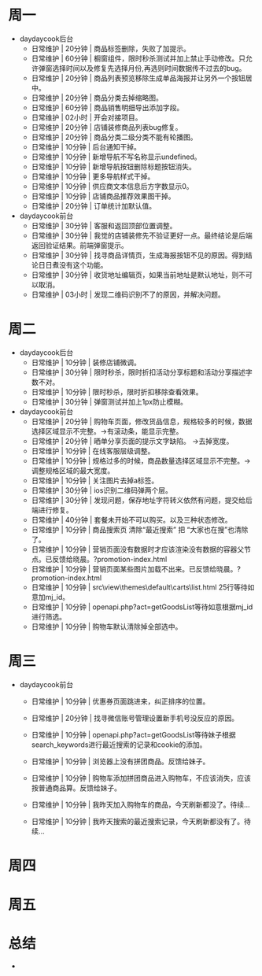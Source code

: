 # 周一
* daydaycook后台
    - 日常维护 | 20分钟 | 商品标签删除，失败了加提示。
    - 日常维护 | 60分钟 | 橱窗组件，限时秒杀测试并加上禁止手动修改。只允许弹窗选择时间以及修复先选择月份,再选则时间数据传不过去的bug。
    - 日常维护 | 20分钟 | 商品列表预览移除生成单品海报并让另外一个按钮居中。
    - 日常维护 | 20分钟 | 商品分类去掉缩略图。
    - 日常维护 | 60分钟 | 商品销售明细导出添加字段。
    - 日常维护 | 02小时 | 开会对接项目。
    - 日常维护 | 20分钟 | 店铺装修商品列表bug修复。
    - 日常维护 | 20分钟 | 商品分类二级分类不能有轮播图。
    - 日常维护 | 10分钟 | 后台通知干掉。
    - 日常维护 | 10分钟 | 新增导航不写名称显示undefined。
    - 日常维护 | 10分钟 | 新增导航按钮删除标题按钮消失。
    - 日常维护 | 10分钟 | 更多导航样式干掉。
    - 日常维护 | 10分钟 | 供应商文本信息后方字数显示0。
    - 日常维护 | 10分钟 | 店铺商品推荐效果图干掉。
    - 日常维护 | 20分钟 | 订单统计加默认值。
* daydaycook前台
    - 日常维护 | 30分钟 | 客服和返回顶部位置调整。
    - 日常维护 | 30分钟 | 我觉的店铺装修先不验证更好一点。最终结论是后端返回验证结果。前端弹窗提示。
    - 日常维护 | 30分钟 | 找寻商品详情页，生成海报按钮不见的原因。得到结论日日煮没有这个功能。
    - 日常维护 | 30分钟 | 收货地址编辑页，如果当前地址是默认地址，则不可以取消。
    - 日常维护 | 03小时 | 发现二维码识别不了的原因，并解决问题。

# 周二
* daydaycook后台
    - 日常维护 | 10分钟 | 装修店铺微调。
    - 日常维护 | 30分钟 | 限时秒杀，限时折扣活动分享标题和活动分享描述字数不对。
    - 日常维护 | 10分钟 | 限时秒杀，限时折扣移除查看效果。
    - 日常维护 | 30分钟 | 弹窗测试并加上1px防止模糊。
* daydaycook前台
    - 日常维护 | 20分钟 | 购物车页面，修改货品信息，规格较多的时候，数据选择区域显示不完整。->有滚动条，能显示完整。
    - 日常维护 | 20分钟 | 晒单分享页面的提示文字缺陷。 ->去掉宽度。
    - 日常维护 | 10分钟 | 在线客服层级调整。
    - 日常维护 | 10分钟 | 规格过多的时候，商品数量选择区域显示不完整。->调整规格区域的最大宽度。
    - 日常维护 | 10分钟 | 关注图片去掉a标签。
    - 日常维护 | 30分钟 | ios识别二维码弹两个层。
    - 日常维护 | 30分钟 | 发现问题，保存地址字符转义依然有问题，提交给后端进行修复。
    - 日常维护 | 40分钟 | 套餐未开始不可以购买。以及三种状态修改。
    - 日常维护 | 10分钟 | 商品搜索页 清除“最近搜索” 把 “大家也在搜”也清除了。
    - 日常维护 | 10分钟 | 营销页面没有数据时才应该渲染没有数据的容器父节点。已反馈给晓晨。?promotion-index.html
    - 日常维护 | 10分钟 | 营销页面某些图片加载不出来。已反馈给晓晨。?promotion-index.html
    - 日常维护 | 10分钟 | src\view\themes\default\carts\list.html 25行等待如意加mj_id。
    - 日常维护 | 10分钟 | openapi.php?act=getGoodsList等待如意根据mj_id进行筛选。
    - 日常维护 | 10分钟 | 购物车默认清除掉全部选中。

# 周三
* daydaycook前台
    - 日常维护 | 10分钟 | 优惠券页面跳进来，纠正排序的位置。
    - 日常维护 | 20分钟 | 找寻微信账号管理设置新手机号没反应的原因。
    - 日常维护 | 10分钟 | openapi.php?act=getGoodsList等待妹子根据search_keywords进行最近搜索的记录和cookie的添加。
    - 日常维护 | 10分钟 | 浏览器上没有拼团商品。反馈给妹子。
    - 日常维护 | 10分钟 | 购物车添加拼团商品进入购物车，不应该消失，应该按普通商品算。反馈给妹子。

    - 日常维护 | 10分钟 | 我昨天加入购物车的商品，今天刷新都没了。待续...
    - 日常维护 | 10分钟 | 我昨天搜索的最近搜索记录，今天刷新都没有了。待续...

# 周四

# 周五

# 总结
*
